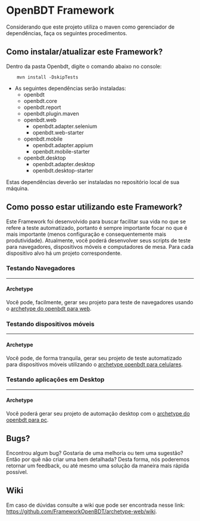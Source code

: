 

# OpenBDT Framework
Considerando que este projeto utiliza o maven como gerenciador de dependências, faça os seguintes procedimentos. 
## Como instalar/atualizar este Framework? 
 Dentro da pasta Openbdt, digite o comando abaixo no console:
```
    mvn install -DskipTests
```
- As seguintes dependências serão instaladas:
	- openbdt
	- openbdt.core
	- openbdt.report
	- openbdt.plugin.maven
	- openbdt.web
		- openbdt.adapter.selenium
		- openbdt.web-starter
	- openbdt.mobile
		- openbdt.adapter.appium
		- openbdt.mobile-starter
	- openbdt.desktop
		- openbdt.adapter.desktop
		- openbdt.desktop-starter
	
Estas dependências deverão ser instaladas no repositório local de sua máquina.

## Como posso estar utilizando este Framework?
Este Framework foi desenvolvido para buscar facilitar sua vida no que se refere a teste automatizado, portanto é sempre importante focar no que é mais importante (menos configuração e consequentemente mais produtividade). 
Atualmente, você poderá desenvolver seus scripts de teste para navegadores, dispositivos móveis e computadores de mesa. 
Para cada dispositivo alvo há um projeto correspondente.

### Testando Navegadores
---
#### Archetype
Você pode, facilmente, gerar seu projeto para teste de navegadores usando o  [archetype do openbdt para web](https://github.com/FrameworkOpenBDT/archetype-web).

### Testando dispositivos móveis
---
#### Archetype
Você pode, de forma tranquila, gerar seu projeto de teste automatizado para dispositivos móveis utilizando o [archetype openbdt para celulares](https://github.com/FrameworkOpenBDT/archetype-mobile).

### Testando aplicações em Desktop
---
#### Archetype
Você poderá gerar seu projeto de  automação desktop com o [archetype do openbdt para pc](https://github.com/FrameworkOpenBDT/archetype-desktop).
## Bugs?
Encontrou algum bug? Gostaria de uma melhoria ou tem uma sugestão? Então por quê não criar uma bem detalhada? Desta forma, nós poderemos retornar um feedback, ou até mesmo uma solução da maneira mais rápida possível.
## Wiki

Em caso de dúvidas consulte a wiki que pode ser encontrada nesse link: https://github.com/FrameworkOpenBDT/archetype-web/wiki.
